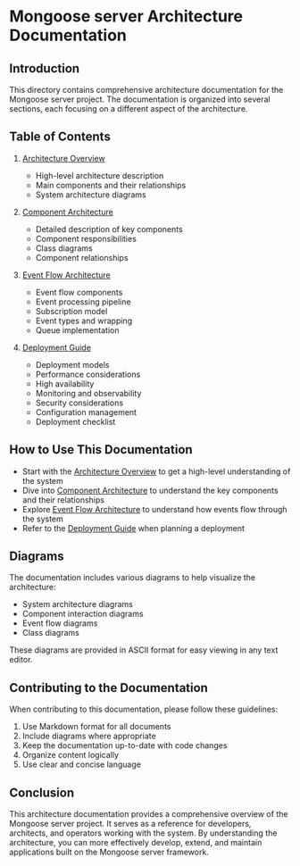 # Mongoose server Architecture Documentation

## Introduction

This directory contains comprehensive architecture documentation for the Mongoose server project. The documentation is
organized into several sections, each focusing on a different aspect of the architecture.

## Table of Contents

1. [Architecture Overview](overview.md)

    - High-level architecture description
    - Main components and their relationships
    - System architecture diagrams

2. [Component Architecture](components.md)

    - Detailed description of key components
    - Component responsibilities
    - Class diagrams
    - Component relationships

3. [Event Flow Architecture](event-flow.md)
    - Event flow components
    - Event processing pipeline
    - Subscription model
    - Event types and wrapping
    - Queue implementation

4. [Deployment Guide](deployment.md)
    - Deployment models
    - Performance considerations
    - High availability
    - Monitoring and observability
    - Security considerations
    - Configuration management
    - Deployment checklist

## How to Use This Documentation

- Start with the [Architecture Overview](overview.md) to get a high-level understanding of the system
- Dive into [Component Architecture](components.md) to understand the key components and their relationships
- Explore [Event Flow Architecture](event-flow.md) to understand how events flow through the system
- Refer to the [Deployment Guide](deployment.md) when planning a deployment

## Diagrams

The documentation includes various diagrams to help visualize the architecture:

- System architecture diagrams
- Component interaction diagrams
- Event flow diagrams
- Class diagrams

These diagrams are provided in ASCII format for easy viewing in any text editor.

## Contributing to the Documentation

When contributing to this documentation, please follow these guidelines:

1. Use Markdown format for all documents
2. Include diagrams where appropriate
3. Keep the documentation up-to-date with code changes
4. Organize content logically
5. Use clear and concise language

## Conclusion

This architecture documentation provides a comprehensive overview of the Mongoose server project. It serves as a
reference for developers, architects, and operators working with the system. By understanding the architecture, you can
more effectively develop, extend, and maintain applications built on the Mongoose server framework.